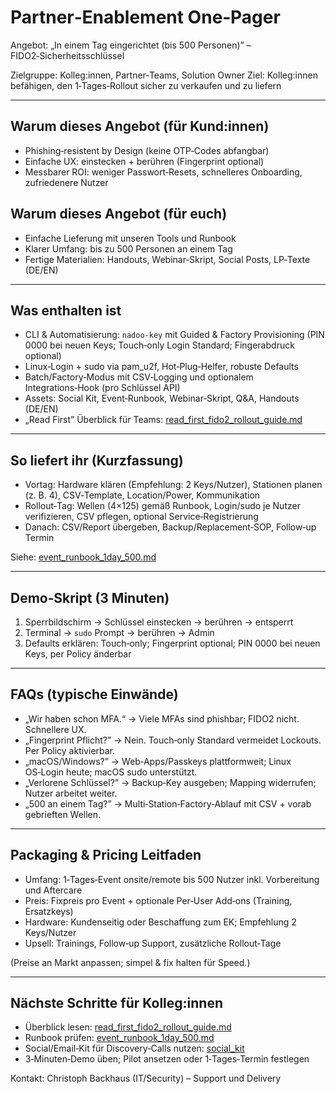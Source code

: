 # Partner‑Enablement One‑Pager
Angebot: „In einem Tag eingerichtet (bis 500 Personen)” – FIDO2‑Sicherheitsschlüssel

Zielgruppe: Kolleg:innen, Partner‑Teams, Solution Owner
Ziel: Kolleg:innen befähigen, den 1‑Tages‑Rollout sicher zu verkaufen und zu liefern

---

## Warum dieses Angebot (für Kund:innen)
- Phishing‑resistent by Design (keine OTP‑Codes abfangbar)
- Einfache UX: einstecken + berühren (Fingerprint optional)
- Messbarer ROI: weniger Passwort‑Resets, schnelleres Onboarding, zufriedenere Nutzer

## Warum dieses Angebot (für euch)
- Einfache Lieferung mit unseren Tools und Runbook
- Klarer Umfang: bis zu 500 Personen an einem Tag
- Fertige Materialien: Handouts, Webinar‑Skript, Social Posts, LP‑Texte (DE/EN)

---

## Was enthalten ist
- CLI & Automatisierung: `nadoo-key` mit Guided & Factory Provisioning (PIN 0000 bei neuen Keys; Touch‑only Login Standard; Fingerabdruck optional)
- Linux‑Login + sudo via pam_u2f, Hot‑Plug‑Helfer, robuste Defaults
- Batch/Factory‑Modus mit CSV‑Logging und optionalem Integrations‑Hook (pro Schlüssel API)
- Assets: Social Kit, Event‑Runbook, Webinar‑Skript, Q&A, Handouts (DE/EN)
- „Read First” Überblick für Teams: [read_first_fido2_rollout_guide.md](./read_first_fido2_rollout_guide.md)

---

## So liefert ihr (Kurzfassung)
- Vortag: Hardware klären (Empfehlung: 2 Keys/Nutzer), Stationen planen (z. B. 4), CSV‑Template, Location/Power, Kommunikation
- Rollout‑Tag: Wellen (4×125) gemäß Runbook, Login/sudo je Nutzer verifizieren, CSV pflegen, optional Service‑Registrierung
- Danach: CSV/Report übergeben, Backup/Replacement‑SOP, Follow‑up Termin

Siehe: [event_runbook_1day_500.md](../marketing/social_kit/event_runbook_1day_500.md)

---

## Demo‑Skript (3 Minuten)
1) Sperrbildschirm → Schlüssel einstecken → berühren → entsperrt
2) Terminal → `sudo` Prompt → berühren → Admin
3) Defaults erklären: Touch‑only; Fingerprint optional; PIN 0000 bei neuen Keys, per Policy änderbar

---

## FAQs (typische Einwände)
- „Wir haben schon MFA.“ → Viele MFAs sind phishbar; FIDO2 nicht. Schnellere UX.
- „Fingerprint Pflicht?” → Nein. Touch‑only Standard vermeidet Lockouts. Per Policy aktivierbar.
- „macOS/Windows?” → Web‑Apps/Passkeys plattformweit; Linux OS‑Login heute; macOS sudo unterstützt.
- „Verlorene Schlüssel?” → Backup‑Key ausgeben; Mapping widerrufen; Nutzer arbeitet weiter.
- „500 an einem Tag?” → Multi‑Station‑Factory‑Ablauf mit CSV + vorab gebrieften Wellen.

---

## Packaging & Pricing Leitfaden
- Umfang: 1‑Tages‑Event onsite/remote bis 500 Nutzer inkl. Vorbereitung und Aftercare
- Preis: Fixpreis pro Event + optionale Per‑User Add‑ons (Training, Ersatzkeys)
- Hardware: Kundenseitig oder Beschaffung zum EK; Empfehlung 2 Keys/Nutzer
- Upsell: Trainings, Follow‑up Support, zusätzliche Rollout‑Tage

(Preise an Markt anpassen; simpel & fix halten für Speed.)

---

## Nächste Schritte für Kolleg:innen
 - Überblick lesen: [read_first_fido2_rollout_guide.md](./read_first_fido2_rollout_guide.md)
 - Runbook prüfen: [event_runbook_1day_500.md](../marketing/social_kit/event_runbook_1day_500.md)
 - Social/Email‑Kit für Discovery‑Calls nutzen: [social_kit](../marketing/social_kit/)
- 3‑Minuten‑Demo üben; Pilot ansetzen oder 1‑Tages‑Termin festlegen

Kontakt: Christoph Backhaus (IT/Security) – Support und Delivery
